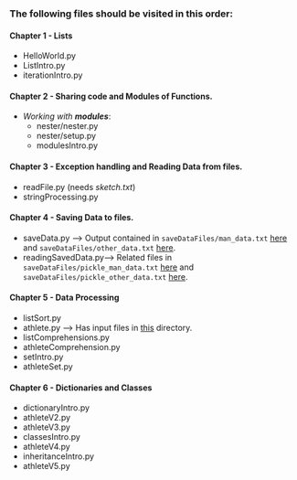 ### The following files should be visited in this order:

#### Chapter 1 - Lists
- HelloWorld.py
- ListIntro.py
- iterationIntro.py

#### Chapter 2 - Sharing code and Modules of Functions. 
- _Working with **modules**_:
    - nester/nester.py
    - nester/setup.py
    - modulesIntro.py
    
#### Chapter 3 - Exception handling and Reading Data from files.
- readFile.py (needs _sketch.txt_)
- stringProcessing.py

#### Chapter 4 - Saving Data to files. 
- saveData.py --> Output contained in `saveDataFiles/man_data.txt` [here](saveDataFiles/man_data.txt) and `saveDataFiles/other_data.txt` [here](saveDataFiles/other_data.txt). 
- readingSavedData.py--> Related files in `saveDataFiles/pickle_man_data.txt` [here](saveDataFiles/pickle_man_data.txt) and `saveDataFiles/pickle_other_data.txt` [here](saveDataFiles/pickle_other_data.txt). 

#### Chapter 5 - Data Processing
- listSort.py
- athlete.py --> Has input files in [this](athleteTraining/) directory. 
- listComprehensions.py
- athleteComprehension.py
- setIntro.py
- athleteSet.py

#### Chapter 6 - Dictionaries and Classes
- dictionaryIntro.py
- athleteV2.py
- athleteV3.py
- classesIntro.py
- athleteV4.py
- inheritanceIntro.py
- athleteV5.py